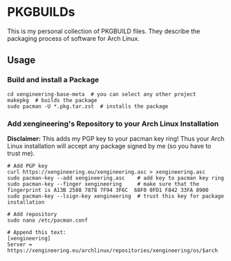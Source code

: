 

# PKGBUILDs

This is my personal collection of PKGBUILD files. They describe the packaging process of software for Arch Linux.


## Usage

### Build and install a Package

```
cd xengineering-base-meta  # you can select any other project
makepkg  # builds the package
sudo pacman -U *.pkg.tar.zst  # installs the package
```

### Add xengineering's Repository to your Arch Linux Installation

**Disclaimer:** This adds my PGP key to your pacman key ring! Thus your Arch Linux installation will accept any package signed by me (so you have to trust me).

```
# Add PGP key
curl https://xengineering.eu/xengineering.asc > xengineering.asc
sudo pacman-key --add xengineering.asc    # add key to pacman key ring
sudo pacman-key --finger xengineering     # make sure that the fingerprint is A13B 2588 7878 7F94 3F6C  68F0 0FD1 F842 33FA 8900
sudo pacman-key --lsign-key xengineering  # trust this key for package installation

# Add repository
sudo nano /etc/pacman.conf

# Append this text:
[xengineering]
Server = https://xengineering.eu/archlinux/repositories/xengineering/os/$arch
```

